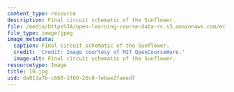```yaml
---
content_type: resource
description: Final circuit schematic of the Sunflower.
file: /media/https%3A/open-learning-course-data-rc.s3.amazonaws.com/ec-s06-practical-electronics-fall-2004/da011a7bc6601f6026c8febae2faeedf_10.jpg
file_type: image/jpeg
image_metadata:
  caption: Final circuit schematic of the Sunflower.
  credit: 'Credit: Image courtesy of MIT OpenCourseWare.'
  image-alt: Final circuit schematic of the Sunflower.
resourcetype: Image
title: 10.jpg
uid: da011a7b-c660-1f60-26c8-febae2faeedf
---
```


